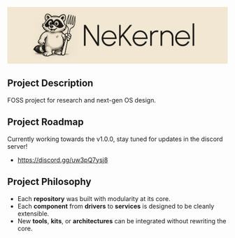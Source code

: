 ![Logo](../NEKERNEL_ORG.png)

## Project Description

FOSS project for research and next-gen OS design.

## Project Roadmap

Currently working towards the v1.0.0, stay tuned for updates in the discord server!

- https://discord.gg/uw3pQ7ysj8

## Project Philosophy 

- Each **repository** was built with modularity at its core.  
- Each **component** from **drivers** to **services** is designed to be cleanly extensible.  
- New **tools**, **kits**, or **architectures** can be integrated without rewriting the core.
